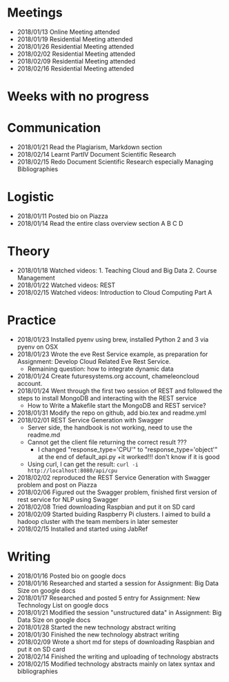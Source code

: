 # Meetings

* 2018/01/13 Online Meeting attended 
* 2018/01/19 Residential Meeting attended 
* 2018/01/26 Residential Meeting attended 
* 2018/02/02 Residential Meeting attended 
* 2018/02/09 Residential Meeting attended 
* 2018/02/16 Residential Meeting attended 

# Weeks with no progress

# Communication
* 2018/01/21 Read the Plagiarism, Markdown section 
* 2018/02/14 Learnt PartIV Document Scientific Research
* 2018/02/15 Redo Document Scientific Research especially Managing Bibliographies

# Logistic

* 2018/01/11 Posted bio on Piazza
* 2018/01/14 Read the entire class overview section A B C D

# Theory

* 2018/01/18 Watched videos: 1. Teaching Cloud and Big Data 2. Course Management
* 2018/01/22 Watched videos: REST
* 2018/02/15 Watched videos: Introduction to Cloud Computing Part A


# Practice
* 2018/01/23 Installed pyenv using brew, installed Python 2 and 3 via pyenv on OSX
* 2018/01/23 Wrote the eve Rest Service example, as preparation for Assignment: Develop Cloud Related Eve Rest Service.
    + Remaining question: how to integrate dynamic data
* 2018/01/24 Create futuresystems.org account, chameleoncloud account.
* 2018/01/24 Went through the first two session of REST and followed the steps to install MongoDB and interacting with the REST service
	+ How to Write a Makefile start the MongoDB and REST service?
* 2018/01/31 Modify the repo on github, add bio.tex and readme.yml
* 2018/02/01 REST Service Generation with Swagger
    + Server side, the handbook is not working, need to use the readme.md
    + Cannot get the client file returning the correct result ???
        + I changed "response_type='CPU'" to "response_type='object'" at the end of default_api.py
        +it worked!!! don't know if it is good
    + Using curl, I can get the result: ```curl -i http://localhost:8080/api/cpu```
* 2018/02/02 reproduced the REST Service Generation with Swagger problem and post on Piazza
* 2018/02/06 Figured out the Swagger problem, finished first version of rest service for NLP using Swagger
* 2018/02/08 Tried downloading Raspbian and put it on SD card
* 2018/02/09 Started buiding Raspberry Pi clusters. I aimed to build a hadoop cluster with the team members in later semester 
* 2018/02/15 Installed and started using JabRef

# Writing

* 2018/01/16 Posted bio on google docs
* 2018/01/16 Researched and started a session for Assignment: Big Data Size on google docs
* 2018/01/17 Researched and posted 5 entry for Assignment: New Technology List on google docs
* 2018/01/21 Modified the session "unstructured data" in Assignment: Big Data Size on google docs
* 2018/01/28 Started the new technology abstract writing
* 2018/01/30 Finished the new technology abstract writing
* 2018/02/09 Wrote a short md for steps of downloading Raspbian and put it on SD card
* 2018/02/14 Finished the writing and uploading of technology abstracts
* 2018/02/15 Modified technology abstracts mainly on latex syntax and bibliographies
